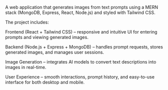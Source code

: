 A web application that generates images from text prompts using a MERN stack (MongoDB, Express, React, Node.js) and styled with Tailwind CSS.

The project includes:

Frontend (React + Tailwind CSS) – responsive and intuitive UI for entering prompts and viewing generated images.

Backend (Node.js + Express + MongoDB) – handles prompt requests, stores generated images, and manages user sessions.

Image Generation – integrates AI models to convert text descriptions into images in real-time.

User Experience – smooth interactions, prompt history, and easy-to-use interface for both desktop and mobile.

